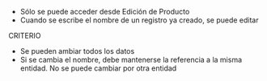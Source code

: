 - Sólo se puede acceder desde Edición de Producto
- Cuando se escribe el nombre de un registro ya creado, se puede editar

CRITERIO
- Se pueden ambiar todos los datos
- Si se cambia el nombre, debe mantenerse la referencia a la misma entidad. No se puede cambiar por otra entidad